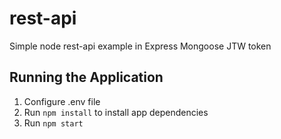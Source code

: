 # rest-api
Simple node rest-api example in Express Mongoose JTW token

## Running the Application
1. Configure .env file
1. Run `npm install` to install app dependencies
1. Run `npm start`
